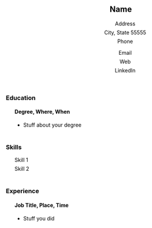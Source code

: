 <!DOCTYPE html>
<head>

<title>Name</title>

<style type="text/css">
html {
    background: white;
    color: black;
    font: 14px 'Helvetica Neue', Arial, sans-serif;
}
body {
    margin: 2em auto;
    max-width: 760px;
    width: 65%;
}
section {
    clear: both;
    margin-top: 3em;
}
li {
    list-style-type: disc;
}
section > ul > li,
header > ul > li {
    list-style-type: none;
    margin-bottom: .5em;
}
.headline-name {
    border-bottom: 1px solid black;
    padding-bottom: .5em;
}
.contact-column {
    float: left;
    padding: 0 1px;
}
a,
a:link,
a:visited {
    border-bottom: 1px dotted rgb(0, 120, 180);
    color: rgb(0, 120, 180);
    padding: .2em .1em;
    text-decoration: none;
}
a:focus,
a:hover,
a:active {
    background-color: rgb(255, 245, 0);
    border-bottom: 1px solid rgb(0, 120, 180);
    color: rgb(0, 120, 180);
}
@media (min-width: 992px) {
    .contact-column {
        margin-left: 1em;
    }
    .contact-column.right {
        float: right;
    }
}
@media (max-width: 776px) {
    ul {
        margin-left: 0;
        margin-right: 0;
        padding-left: 0;
        padding-right: 0;
    }
}
@media print {
    html {
        color: black;
        font-size: 12px;
    }
    body {
        margin: 1.5em;
        width: 90%;
    }
    section {
        margin-top: 1em;
    }
    a,
    a:link,
    a:visited {
        border: none;
        color: black;
    }
}
</style>

</head>
<body>
	<header>
		<h2>Name</h2>
		<ul id="header-left" title="mail and phone">
      <li>Address</li>
			<li>City, State 55555</li>
			<li>Phone</li>
		</ul>
		<ul id="header-right" title="web">
			<li>Email</li>
			<li>Web</li>
			<li>LinkedIn</li>
		</ul>
	</header>
	<section id="education"><h3>Education</h3>
		<ul title="education">
		<li>
			<h4>Degree, Where, When</h4>
        		<ul>
        			<li>Stuff about your degree</li>
       		</ul>
       	</li>
		</ul>
	</section>
	<section id="skills"><h3>Skills</h3>
		<ul title="skills">
			<li>Skill 1</li>
      <li>Skill 2</li>
		</ul>
	</section>
	<section id="experience"><h3>Experience</h3>
	<ul title="experience">
		<li>
			<h4>Job Title, Place, Time</h4>
			<ul>
				<li>Stuff you did</li>
			</ul>
		</li>
	</ul>
	</section>
</body>
</html>
